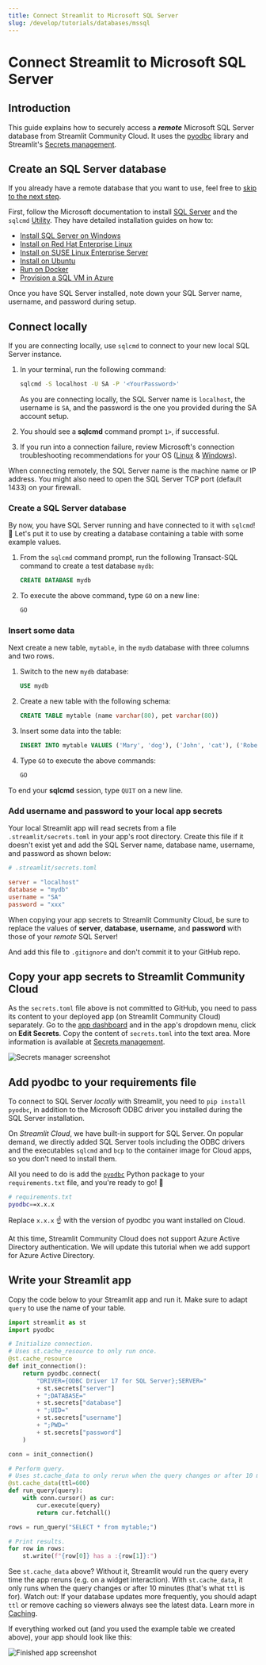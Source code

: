 ```yaml
---
title: Connect Streamlit to Microsoft SQL Server
slug: /develop/tutorials/databases/mssql
---
```


# Connect Streamlit to Microsoft SQL Server

## Introduction

This guide explains how to securely access a **_remote_** Microsoft SQL Server database from Streamlit Community Cloud. It uses the [pyodbc](https://github.com/mkleehammer/pyodbc/wiki) library and Streamlit's [Secrets management](/develop/concepts/connections/secrets-management).

## Create an SQL Server database

<Note>

If you already have a remote database that you want to use, feel free
to [skip to the next step](#add-username-and-password-to-your-local-app-secrets).

</Note>

First, follow the Microsoft documentation to install [SQL Server](https://docs.microsoft.com/en-gb/sql/sql-server/?view=sql-server-ver15) and the `sqlcmd` [Utility](https://docs.microsoft.com/en-gb/sql/tools/sqlcmd-utility?view=sql-server-ver15). They have detailed installation guides on how to:

- [Install SQL Server on Windows](https://docs.microsoft.com/en-gb/sql/database-engine/install-windows/install-sql-server?view=sql-server-ver15)
- [Install on Red Hat Enterprise Linux](https://docs.microsoft.com/en-gb/sql/linux/quickstart-install-connect-red-hat?view=sql-server-ver15)
- [Install on SUSE Linux Enterprise Server](https://docs.microsoft.com/en-gb/sql/linux/quickstart-install-connect-suse?view=sql-server-ver15)
- [Install on Ubuntu](https://docs.microsoft.com/en-gb/sql/linux/quickstart-install-connect-ubuntu?view=sql-server-ver15)
- [Run on Docker](https://docs.microsoft.com/en-gb/sql/linux/quickstart-install-connect-docker?view=sql-server-ver15)
- [Provision a SQL VM in Azure](https://docs.microsoft.com/en-us/azure/virtual-machines/linux/sql/provision-sql-server-linux-virtual-machine?toc=/sql/toc/toc.json)

Once you have SQL Server installed, note down your SQL Server name, username, and password during setup.

## Connect locally

If you are connecting locally, use `sqlcmd` to connect to your new local SQL Server instance.

1. In your terminal, run the following command:

   ```bash
   sqlcmd -S localhost -U SA -P '<YourPassword>'
   ```

   As you are connecting locally, the SQL Server name is `localhost`, the username is `SA`, and the password is the one you provided during the SA account setup.

2. You should see a **sqlcmd** command prompt `1>`, if successful.

3. If you run into a connection failure, review Microsoft's connection troubleshooting recommendations for your OS ([Linux](https://docs.microsoft.com/en-gb/sql/linux/sql-server-linux-troubleshooting-guide?view=sql-server-ver15#connection) & [Windows](https://docs.microsoft.com/en-gb/sql/linux/sql-server-linux-troubleshooting-guide?view=sql-server-ver15#connection)).

<Tip>

When connecting remotely, the SQL Server name is the machine name or IP address. You might also need to open the SQL Server TCP port (default 1433) on your firewall.

</Tip>

### Create a SQL Server database

By now, you have SQL Server running and have connected to it with `sqlcmd`! 🥳 Let's put it to use by creating a database containing a table with some example values.

1. From the `sqlcmd` command prompt, run the following Transact-SQL command to create a test database `mydb`:

   ```sql
   CREATE DATABASE mydb
   ```

2. To execute the above command, type `GO` on a new line:

   ```sql
   GO
   ```

### Insert some data

Next create a new table, `mytable`, in the `mydb` database with three columns and two rows.

1. Switch to the new `mydb` database:

   ```sql
   USE mydb
   ```

2. Create a new table with the following schema:

   ```sql
   CREATE TABLE mytable (name varchar(80), pet varchar(80))
   ```

3. Insert some data into the table:

   ```sql
   INSERT INTO mytable VALUES ('Mary', 'dog'), ('John', 'cat'), ('Robert', 'bird')
   ```

4. Type `GO` to execute the above commands:

   ```sql
   GO
   ```

To end your **sqlcmd** session, type `QUIT` on a new line.

### Add username and password to your local app secrets

Your local Streamlit app will read secrets from a file `.streamlit/secrets.toml` in your app's root directory. Create this file if it doesn't exist yet and add the SQL Server name, database name, username, and password as shown below:

```toml
# .streamlit/secrets.toml

server = "localhost"
database = "mydb"
username = "SA"
password = "xxx"
```

<Important>

When copying your app secrets to Streamlit Community Cloud, be sure to replace the values of **server**, **database**, **username**, and **password** with those of your _remote_ SQL Server!

And add this file to `.gitignore` and don't commit it to your GitHub repo.

</Important>

## Copy your app secrets to Streamlit Community Cloud

As the `secrets.toml` file above is not committed to GitHub, you need to pass its content to your deployed app (on Streamlit Community Cloud) separately. Go to the [app dashboard](https://share.streamlit.io/) and in the app's dropdown menu, click on **Edit Secrets**. Copy the content of `secrets.toml` into the text area. More information is available at [Secrets management](/deploy/streamlit-community-cloud/deploy-your-app/secrets-management).

![Secrets manager screenshot](/images/databases/edit-secrets.png)

## Add pyodbc to your requirements file

To connect to SQL Server _locally_ with Streamlit, you need to `pip install pyodbc`, in addition to the Microsoft ODBC driver you installed during the SQL Server installation.

On _Streamlit Cloud_, we have built-in support for SQL Server. On popular demand, we directly added SQL Server tools including the ODBC drivers and the executables `sqlcmd` and `bcp` to the container image for Cloud apps, so you don't need to install them.

All you need to do is add the [`pyodbc`](https://github.com/mkleehammer/pyodbc) Python package to your `requirements.txt` file, and you're ready to go! 🎈

```bash
# requirements.txt
pyodbc==x.x.x
```

Replace `x.x.x` ☝️ with the version of pyodbc you want installed on Cloud.

<Note>

At this time, Streamlit Community Cloud does not support Azure Active Directory authentication. We will update this tutorial when we add support for Azure Active Directory.

</Note>

## Write your Streamlit app

Copy the code below to your Streamlit app and run it. Make sure to adapt `query` to use the name of your table.

```python
import streamlit as st
import pyodbc

# Initialize connection.
# Uses st.cache_resource to only run once.
@st.cache_resource
def init_connection():
    return pyodbc.connect(
        "DRIVER={ODBC Driver 17 for SQL Server};SERVER="
        + st.secrets["server"]
        + ";DATABASE="
        + st.secrets["database"]
        + ";UID="
        + st.secrets["username"]
        + ";PWD="
        + st.secrets["password"]
    )

conn = init_connection()

# Perform query.
# Uses st.cache_data to only rerun when the query changes or after 10 min.
@st.cache_data(ttl=600)
def run_query(query):
    with conn.cursor() as cur:
        cur.execute(query)
        return cur.fetchall()

rows = run_query("SELECT * from mytable;")

# Print results.
for row in rows:
    st.write(f"{row[0]} has a :{row[1]}:")

```

See `st.cache_data` above? Without it, Streamlit would run the query every time the app reruns (e.g. on a widget interaction). With `st.cache_data`, it only runs when the query changes or after 10 minutes (that's what `ttl` is for). Watch out: If your database updates more frequently, you should adapt `ttl` or remove caching so viewers always see the latest data. Learn more in [Caching](/develop/concepts/architecture/caching).

If everything worked out (and you used the example table we created above), your app should look like this:

![Finished app screenshot](/images/databases/streamlit-app.png)
